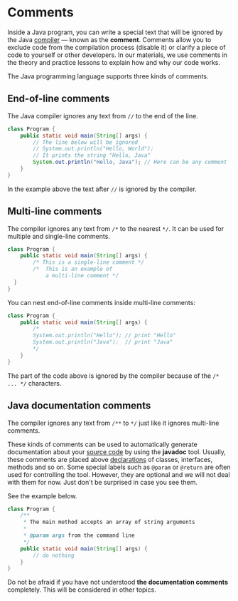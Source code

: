 # Comments

Inside a Java program, you can write a special text that will be ignored by the Java [compiler](https://hyperskill.org/learn/step/3520) — known as the **comment**. Comments allow you to exclude code from the compilation process (disable it) or clarify a piece of code to yourself or other developers. In our materials, we use comments in the theory and practice lessons to explain how and why our code works.

The Java programming language supports three kinds of comments.

## End-of-line comments

The Java compiler ignores any text from `//` to the end of the line.

```java
class Program {
    public static void main(String[] args) {
        // The line below will be ignored
        // System.out.println("Hello, World");
        // It prints the string "Hello, Java"
        System.out.println("Hello, Java"); // Here can be any comment
    }
}
```

In the example above the text after `//` is ignored by the compiler.

## Multi-line comments

The compiler ignores any text from `/*` to the nearest `*/`. It can be used for multiple and single-line comments.

```java
class Program {
    public static void main(String[] args) {
        /* This is a single-line comment */
        /*  This is an example of
            a multi-line comment */
  }
}
```

You can nest end-of-line comments inside multi-line comments:

```java
class Program {
    public static void main(String[] args) {
        /*
        System.out.println("Hello"); // print "Hello"
        System.out.println("Java");  // print "Java"
        */
    }
}
```

The part of the code above is ignored by the compiler because of the `/* ... */` characters.

## Java documentation comments

The compiler ignores any text from `/**` to `*/` just like it ignores multi-line comments.

These kinds of comments can be used to automatically generate documentation about your [source code](https://hyperskill.org/learn/step/3520) by using the **javadoc** tool. Usually, these comments are placed above [declarations](https://hyperskill.org/learn/step/3520) of classes, interfaces, methods and so on. Some special labels such as `@param` or `@return` are often used for controlling the tool. However, they are optional and we will not deal with them for now. Just don't be surprised in case you see them.

See the example below.

```java
class Program {
    /**
     * The main method accepts an array of string arguments
     *
     * @param args from the command line
     */
    public static void main(String[] args) {
        // do nothing
    }
}
```

Do not be afraid if you have not understood **the documentation comments** completely. This will be considered in other topics.